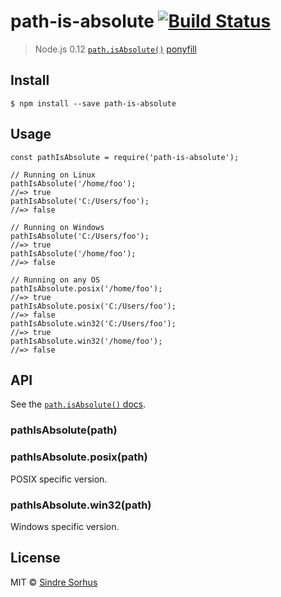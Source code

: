 path-is-absolute [![Build Status](https://travis-ci.org/sindresorhus/path-is-absolute.svg?branch=master)](https://travis-ci.org/sindresorhus/path-is-absolute)
==============================================================================================================================================================

> Node.js 0.12 [`path.isAbsolute()`](http://nodejs.org/api/path.html#path_path_isabsolute_path) [ponyfill](https://ponyfill.com)

Install
-------

    $ npm install --save path-is-absolute

Usage
-----

    const pathIsAbsolute = require('path-is-absolute');

    // Running on Linux
    pathIsAbsolute('/home/foo');
    //=> true
    pathIsAbsolute('C:/Users/foo');
    //=> false

    // Running on Windows
    pathIsAbsolute('C:/Users/foo');
    //=> true
    pathIsAbsolute('/home/foo');
    //=> false

    // Running on any OS
    pathIsAbsolute.posix('/home/foo');
    //=> true
    pathIsAbsolute.posix('C:/Users/foo');
    //=> false
    pathIsAbsolute.win32('C:/Users/foo');
    //=> true
    pathIsAbsolute.win32('/home/foo');
    //=> false

API
---

See the [`path.isAbsolute()` docs](http://nodejs.org/api/path.html#path_path_isabsolute_path).

### pathIsAbsolute(path)

### pathIsAbsolute.posix(path)

POSIX specific version.

### pathIsAbsolute.win32(path)

Windows specific version.

License
-------

MIT © [Sindre Sorhus](https://sindresorhus.com)

